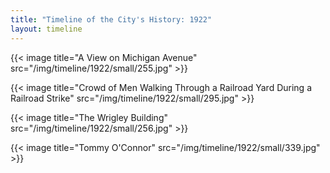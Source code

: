 ```yaml
---
title: "Timeline of the City's History: 1922"
layout: timeline
---
```


{{< image title="A View on Michigan Avenue" src="/img/timeline/1922/small/255.jpg" >}}

{{< image title="Crowd of Men Walking Through a Railroad Yard During a Railroad Strike" src="/img/timeline/1922/small/295.jpg" >}}

{{< image title="The Wrigley Building" src="/img/timeline/1922/small/256.jpg" >}}

{{< image title="Tommy O'Connor" src="/img/timeline/1922/small/339.jpg" >}}
